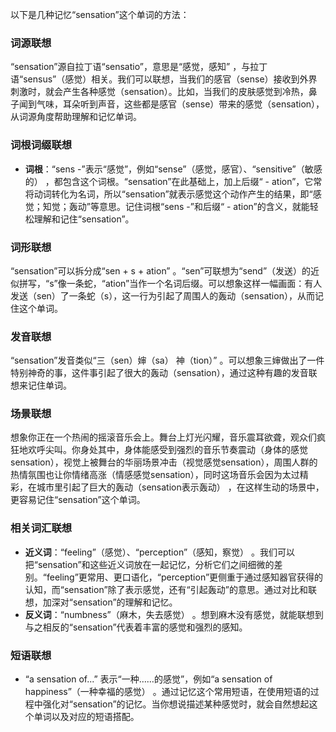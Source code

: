 以下是几种记忆“sensation”这个单词的方法：

### 词源联想
“sensation”源自拉丁语“sensatio”，意思是“感觉，感知” ，与拉丁语“sensus”（感觉）相关。我们可以联想，当我们的感官（sense）接收到外界刺激时，就会产生各种感觉（sensation）。比如，当我们的皮肤感觉到冷热，鼻子闻到气味，耳朵听到声音，这些都是感官（sense）带来的感觉（sensation），从词源角度帮助理解和记忆单词。

### 词根词缀联想
 - **词根**：“sens -”表示“感觉”，例如“sense”（感觉，感官）、“sensitive”（敏感的） ，都包含这个词根。“sensation”在此基础上，加上后缀“ - ation”，它常将动词转化为名词，所以“sensation”就表示感觉这个动作产生的结果，即“感觉；知觉；轰动”等意思。记住词根“sens -”和后缀“ - ation”的含义，就能轻松理解和记住“sensation”。

### 词形联想
“sensation”可以拆分成“sen + s + ation” 。“sen”可联想为“send”（发送）的近似拼写，“s”像一条蛇，“ation”当作一个名词后缀。可以想象这样一幅画面：有人发送（sen）了一条蛇（s），这一行为引起了周围人的轰动（sensation），从而记住这个单词。

### 发音联想
“sensation”发音类似“三（sen）婶（sa） 神（tion）” 。可以想象三婶做出了一件特别神奇的事，这件事引起了很大的轰动（sensation），通过这种有趣的发音联想来记住单词。

### 场景联想
想象你正在一个热闹的摇滚音乐会上。舞台上灯光闪耀，音乐震耳欲聋，观众们疯狂地欢呼尖叫。你身处其中，身体能感受到强烈的音乐节奏震动（身体的感觉sensation），视觉上被舞台的华丽场景冲击（视觉感觉sensation），周围人群的热情氛围也让你情绪高涨（情感感觉sensation），同时这场音乐会因为太过精彩，在城市里引起了巨大的轰动（sensation表示轰动） ，在这样生动的场景中，更容易记住“sensation”这个单词。

### 相关词汇联想
 - **近义词**：“feeling”（感觉）、“perception”（感知，察觉） 。我们可以把“sensation”和这些近义词放在一起记忆，分析它们之间细微的差别。“feeling”更常用、更口语化，“perception”更侧重于通过感知器官获得的认知，而“sensation”除了表示感觉，还有“引起轰动”的意思。通过对比和联想，加深对“sensation”的理解和记忆。
 - **反义词**：“numbness”（麻木，失去感觉） 。想到麻木没有感觉，就能联想到与之相反的“sensation”代表着丰富的感觉和强烈的感知。

### 短语联想
 - “a sensation of...” 表示“一种……的感觉”，例如“a sensation of happiness”（一种幸福的感觉） 。通过记忆这个常用短语，在使用短语的过程中强化对“sensation”的记忆。当你想说描述某种感觉时，就会自然想起这个单词以及对应的短语搭配。 